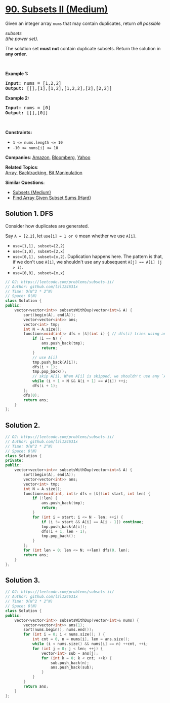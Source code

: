# [90. Subsets II (Medium)](https://leetcode.com/problems/subsets-ii)

<p>Given an integer array <code>nums</code> that may contain duplicates, return <em>all possible</em> <span data-keyword="subset" class=" cursor-pointer relative text-dark-blue-s text-sm"><div class="popover-wrapper inline-block" data-headlessui-state=""><div><div id="headlessui-popover-button-:r5g:" aria-expanded="false" data-headlessui-state=""><em>subsets</em></div></div></div></span><em> (the power set)</em>.</p>
<p>The solution set <strong>must not</strong> contain duplicate subsets. Return the solution in <strong>any order</strong>.</p>
<p>&nbsp;</p>
<p><strong class="example">Example 1:</strong></p>
<pre><strong>Input:</strong> nums = [1,2,2]
<strong>Output:</strong> [[],[1],[1,2],[1,2,2],[2],[2,2]]
</pre>
<p><strong class="example">Example 2:</strong></p>
<pre><strong>Input:</strong> nums = [0]
<strong>Output:</strong> [[],[0]]
</pre>
<p>&nbsp;</p>
<p><strong>Constraints:</strong></p>
<ul>
	<li><code>1 &lt;= nums.length &lt;= 10</code></li>
	<li><code>-10 &lt;= nums[i] &lt;= 10</code></li>
</ul>

**Companies**:
[Amazon](https://leetcode.com/company/amazon), [Bloomberg](https://leetcode.com/company/bloomberg), [Yahoo](https://leetcode.com/company/yahoo)

**Related Topics**:  
[Array](https://leetcode.com/tag/array/), [Backtracking](https://leetcode.com/tag/backtracking/), [Bit Manipulation](https://leetcode.com/tag/bit-manipulation/)

**Similar Questions**:
* [Subsets (Medium)](https://leetcode.com/problems/subsets/)
* [Find Array Given Subset Sums (Hard)](https://leetcode.com/problems/find-array-given-subset-sums/)

## Solution 1. DFS

Consider how duplicates are generated.

Say `A = [2,2]`, let `use[i] = 1 or 0` mean whether we use `A[i]`.

* `use=[1,1], subset=[2,2]`
* `use=[1,0], subset=[2,x]`
* `use=[0,1], subset=[x,2]`. Duplication happens here. The pattern is that, if we don't use `A[i]`, we shouldn't use any subsequent `A[j] == A[i] (j > i)`.
* `use=[0,0], subset=[x,x]`

```cpp
// OJ: https://leetcode.com/problems/subsets-ii/
// Author: github.com/lzl124631x
// Time: O(N^2 * 2^N)
// Space: O(N)
class Solution {
public:
    vector<vector<int>> subsetsWithDup(vector<int>& A) {
        sort(begin(A), end(A));
        vector<vector<int>> ans;
        vector<int> tmp;
        int N = A.size();
        function<void(int)> dfs = [&](int i) { // dfs(i) tries using and not using A[i]
            if (i == N) {
                ans.push_back(tmp);
                return;
            }
            // use A[i]
            tmp.push_back(A[i]);
            dfs(i + 1);
            tmp.pop_back();
            // skip A[i]. When A[i] is skipped, we shouldn't use any `A[j] == A[i] (j > i)` because that will cause duplication. We need to skip subsequent same characters and start with a different character.
            while (i + 1 < N && A[i + 1] == A[i]) ++i;
            dfs(i + 1);
        };
        dfs(0);
        return ans;
    }
};
```

## Solution 2.

```cpp
// OJ: https://leetcode.com/problems/subsets-ii/
// Author: github.com/lzl124631x
// Time: O(N^2 * 2^N)
// Space: O(N)
class Solution {
private:
public:
    vector<vector<int>> subsetsWithDup(vector<int>& A) {
        sort(begin(A), end(A));
        vector<vector<int>> ans;
        vector<int> tmp;
        int N = A.size();
        function<void(int, int)> dfs = [&](int start, int len) {
            if (!len) {
                ans.push_back(tmp);
                return;
            }
            for (int i = start; i <= N - len; ++i) {
                if (i != start && A[i] == A[i - 1]) continue;
                tmp.push_back(A[i]);
                dfs(i + 1, len - 1);
                tmp.pop_back();
            }
        };
        for (int len = 0; len <= N; ++len) dfs(0, len);
        return ans;
    }
};
```

## Solution 3.

```cpp
// OJ: https://leetcode.com/problems/subsets-ii/
// Author: github.com/lzl124631x
// Time: O(N^2 * 2^N)
// Space: O(N)
class Solution {
public:
    vector<vector<int>> subsetsWithDup(vector<int>& nums) {
        vector<vector<int>> ans(1);
        sort(nums.begin(), nums.end());
        for (int i = 0; i < nums.size(); ) {
            int cnt = 0, n = nums[i], len = ans.size();
            while (i < nums.size() && nums[i] == n) ++cnt, ++i;
            for (int j = 0; j < len; ++j) {
                vector<int> sub = ans[j];
                for (int k = 0; k < cnt; ++k) {
                    sub.push_back(n);
                    ans.push_back(sub);
                }
            }
        }
        return ans;
    }
};
```